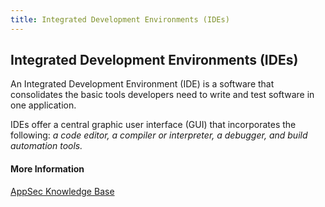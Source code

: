 ```yaml
---
title: Integrated Development Environments (IDEs)
---
```

## Integrated Development Environments (IDEs) 

An Integrated Development Environment (IDE) is a software that consolidates the basic tools developers need to write and test software in one application.

IDEs offer a central graphic user interface (GUI) that incorporates the following: *a code editor, a compiler or interpreter, a debugger, and build automation tools.*

#### More Information
<a href='https://www.veracode.com/security/integrated-development-environments' target='_blank' rel='nofollow'>AppSec Knowledge Base</a>
